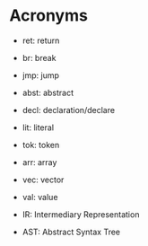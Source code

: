 # Acronyms

- ret: return

- br: break

- jmp: jump

- abst: abstract

- decl: declaration/declare

- lit: literal

- tok: token

- arr: array

- vec: vector

- val: value

- IR: Intermediary Representation

- AST: Abstract Syntax Tree
